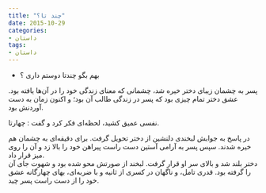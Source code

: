 ```yaml
---
title: "چند تا؟"
date: 2015-10-29
categories:
- داستان
tags:
- داستان
---
```


- بهم بگو چندتا دوستم داری ؟

پسر به چشمان زیبای دختر خیره شد، چشمانی که معنای زندگی خود را در آن‌ها یافته بود. عشق دختر تمام چیزی بود که پسر در زندگی طالب آن بود؛ و اکنون زمان به دست آوردنش بود.

نفسی عمیق کشید، لحظه‌ای فکر کرد و گفت : چهارتا.

در پاسخ به جوابش لبخندی دلنشین از دختر تحویل گرفت. برای دقیقه‌ای به چشمان هم خیره شدند. سپس پسر به آرامی آستین دست راست پیراهن خود را بالا زد و آن را روی میز قرار داد.  
دختر بلند شد و بالای سر او قرار گرفت. لبخند از صورتش محو شده بود و شهوت جای آن را گرفته بود. قدری تامل، و ناگهان در کسری از ثانیه و با ضربه‌ای، بهای چهارگانه عشق خود را از دست راست پسر چید.
